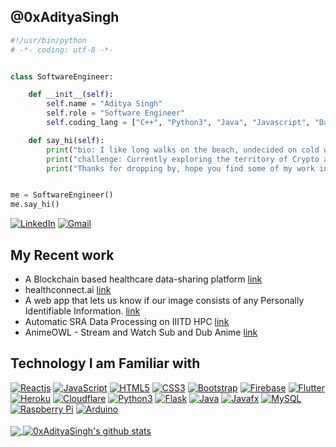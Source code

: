 ## @0xAdityaSingh

```python
#!/usr/bin/python
# -*- coding: utf-8 -*-


class SoftwareEngineer:

    def __init__(self):
        self.name = "Aditya Singh"
        self.role = "Software Engineer"
        self.coding_lang = ["C++", "Python3", "Java", "Javascript", "Dart", "C","HTML","CSS"]

    def say_hi(self):
        print("bio: I like long walks on the beach, undecided on cold weather, wait wrong site... I'm a software engineer.")
        print("challenge: Currently exploring the territory of Crypto and Stocks.")
        print("Thanks for dropping by, hope you find some of my work interesting.")


me = SoftwareEngineer()
me.say_hi()
```
[![LinkedIn](https://img.shields.io/badge/-LinkedIn-blue?style=social&logo=linkedin&link=https://www.linkedin.com/in/0xAdityaSingh/)](https://www.linkedin.com/in/0xAdityaSingh/)
[![Gmail](https://img.shields.io/badge/-Gmail-red?style=social&logo=gmail&link=mailto:singh.aditya44@gmail.com)](mailto:singh.aditya44@gmail.com)

## My Recent work

- A Blockchain based healthcare data-sharing platform [link](https://github.com/0xAdityaSingh/EHR-Hyperledger)
- healthconnect.ai [link](https://github.com/0xAdityaSingh/healthconnect.ai)
- A web app that lets us know if our image consists of any Personally Identifiable Information. [link](https://www.youtube.com/watch?v=leNQMczbnTs)
- Automatic SRA Data Processing on IIITD HPC [link](https://sites.google.com/iiitd.ac.in/sraautomation/home)
- AnimeOWL - Stream and Watch Sub and Dub Anime [link](https://0xAdityaSingh.github.io/AnimeOWL/)

## Technology I am Familiar with

[![Reactjs](https://img.shields.io/badge/-ReactJS-black?style=social&logo=react&link=https://github.com/0xAdityaSingh/)](https://github.com/0xAdityaSingh/)
[![JavaScript](https://img.shields.io/badge/-JavaScript-green?style=social&logo=javascript&link=https://github.com/0xAdityaSingh/)](https://github.com/0xAdityaSingh/)
[![HTML5](https://img.shields.io/badge/-HTML5-E34F26?style=social&logo=html5&link=https://github.com/0xAdityaSingh/)](https://github.com/0xAdityaSingh/)
[![CSS3](https://img.shields.io/badge/-CSS3-1572B6?style=social&logo=css3&link=https://github.com/0xAdityaSingh/)](https://github.com/0xAdityaSingh/)
[![Bootstrap](https://img.shields.io/badge/-Bootstrap-563D7C?style=social&logo=bootstrap&link=https://github.com/0xAdityaSingh/)](https://github.com/0xAdityaSingh/)
[![Firebase](https://img.shields.io/badge/-Firebase-blue?style=social&logo=firebase&link=https://github.com/0xAdityaSingh/)](https://github.com/0xAdityaSingh/)
[![Flutter](https://img.shields.io/badge/-Flutter-blue?style=social&logo=flutter&link=https://github.com/0xAdityaSingh/)](https://github.com/0xAdityaSingh/)
[![Heroku](https://img.shields.io/badge/-Heroku-430098?style=social&logo=heroku&link=https://github.com/0xAdityaSingh/)](https://github.com/0xAdityaSingh/)
[![Cloudflare](https://img.shields.io/badge/-Cloudflare-430098?style=social&logo=cloudflare&link=https://github.com/0xAdityaSingh/)](https://github.com/0xAdityaSingh/)
[![Python3](https://img.shields.io/badge/-Python3-green?style=social&logo=python&link=https://github.com/0xAdityaSingh/)](https://github.com/0xAdityaSingh/)
[![Flask](https://img.shields.io/badge/-Flask-grey?style=social&logo=flask&link=https://github.com/0xAdityaSingh/)](https://github.com/0xAdityaSingh/)
[![Java](https://img.shields.io/badge/-Java-orange?style=social&logo=java&link=https://github.com/0xAdityaSingh/)](https://github.com/0xAdityaSingh/)
[![Javafx](https://img.shields.io/badge/-JavaFX-blue?style=social&logo=java&link=https://github.com/0xAdityaSingh/)](https://github.com/0xAdityaSingh/)
[![MySQL](https://img.shields.io/badge/-MySQL-violet?style=social&logo=mysql&link=https://github.com/0xAdityaSingh/)](https://github.com/0xAdityaSingh/)
[![Raspberry Pi](https://img.shields.io/badge/-Raspberry%20Pi-C51A4A?style=social&logo=Raspberry-Pi&link=https://github.com/0xAdityaSingh/)](https://github.com/0xAdityaSingh/)
[![Arduino](https://img.shields.io/badge/-Arduino-black?style=social&logo=Arduino&link=https://github.com/0xAdityaSingh/)](https://github.com/0xAdityaSingh/)
<br />
<br />
<a href="https://gitstats.me/0xAdityaSingh">
  <img align="center" src="https://github-readme-stats.vercel.app/api/top-langs/?username=0xAdityaSingh&count_private=true&theme=dark&title_color=11ab3a&hide=html,c%23" />
</a>
<a href="https://gitstats.me/0xAdityaSingh">
  <img align="center" src="https://github-readme-stats.vercel.app/api?username=0xAdityaSingh&show_icons=true&count_private=true&theme=dark&title_color=11ab3a&line_height=40" alt="0xAdityaSingh's github stats" />
</a>
<br />
